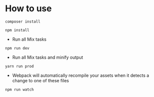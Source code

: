 # How to use

```shell
composer install
```


```shell
npm install
```


- Run all Mix tasks

```shell
npm run dev
```


- Run all Mix tasks and minify output

```shell
yarn run prod
```


- Webpack will automatically recompile your assets when it detects a change to one of these files

```shell
npm run watch
```

